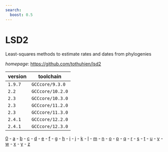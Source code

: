 ```yaml
---
search:
  boost: 0.5
---
```

# LSD2

Least-squares methods to estimate rates and dates from phylogenies

*homepage*: <https://github.com/tothuhien/lsd2>

version | toolchain
--------|----------
``1.9.7`` | ``GCCcore/9.3.0``
``2.2`` | ``GCCcore/10.2.0``
``2.3`` | ``GCCcore/10.3.0``
``2.3`` | ``GCCcore/11.2.0``
``2.3`` | ``GCCcore/11.3.0``
``2.4.1`` | ``GCCcore/12.2.0``
``2.4.1`` | ``GCCcore/12.3.0``

[0](../0/index.md) - [a](../a/index.md) - [b](../b/index.md) - [c](../c/index.md) - [d](../d/index.md) - [e](../e/index.md) - [f](../f/index.md) - [g](../g/index.md) - [h](../h/index.md) - [i](../i/index.md) - [j](../j/index.md) - [k](../k/index.md) - [l](../l/index.md) - [m](../m/index.md) - [n](../n/index.md) - [o](../o/index.md) - [p](../p/index.md) - [q](../q/index.md) - [r](../r/index.md) - [s](../s/index.md) - [t](../t/index.md) - [u](../u/index.md) - [v](../v/index.md) - [w](../w/index.md) - [x](../x/index.md) - [y](../y/index.md) - [z](../z/index.md)

